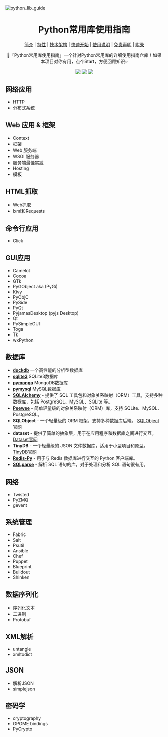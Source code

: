 ![python_lib_guide](https://socialify.git.ci/FearlessPeople/python_lib_guide/image?description=1&forks=1&language=1&name=1&owner=1&pattern=Circuit%20Board&pulls=1&stargazers=1&theme=Light)

<h1 align="center">Python常用库使用指南</h1>

<div align="center">

[简介](#简介) | [特性](#特性) | [技术架构](#技术架构) | [快速开始](#快速开始) | [使用说明](#使用说明) | [免责声明](#免责声明) | [附录](#附录)

🚀「Python常用库使用指南」一个针对Python常用库的详细使用指南仓库！如果本项目对你有用，点个Start，方便回顾知识~
<p align="center">
    <a target="_blank" href="https://www.python.org/downloads/release/python-3810/"><img src="https://img.shields.io/badge/Python-3.x-blue.svg" /></a>
    <a target="_blank" href='https://github.com/FearlessPeople/python_lib_guide'><img src="https://img.shields.io/github/stars/FearlessPeople/python_lib_guide?style=social"/></a>
    <a target="_blank" href="LICENSE"><img src="https://img.shields.io/:license-GPLv3-blue.svg"></a>
</p>
</div>

## 网络应用
- HTTP
- 分布式系统

## Web 应用 & 框架
- Context
- 框架
- Web 服务端
- WSGI 服务器
- 服务端最佳实践
- Hosting
- 模板

## HTML抓取
- Web抓取
- lxml和Requests

## 命令行应用
- Click

## GUI应用
- Camelot
- Cocoa
- GTk
- PyGObject aka (PyGi)
- Kivy
- PyObjC
- PySide
- PyQt
- PyjamasDesktop (pyjs Desktop)
- Qt
- PySimpleGUI
- Toga
- Tk
- wxPython

## 数据库
- **[duckdb](https://github.com/FearlessPeople/python_lib_guide/blob/main/%E6%95%B0%E6%8D%AE%E5%BA%93/duckdb/)** 一个高性能的分析型数据库
- **[sqlite3](https://github.com/FearlessPeople/python_lib_guide/blob/main/%E6%95%B0%E6%8D%AE%E5%BA%93/sqlite3/)** SQLite3数据库
- **[pymongo](https://github.com/FearlessPeople/python_lib_guide/blob/main/%E6%95%B0%E6%8D%AE%E5%BA%93/pymongo/)** MongoDB数据库
- **[pymysql](https://github.com/FearlessPeople/python_lib_guide/blob/main/%E6%95%B0%E6%8D%AE%E5%BA%93/pymysql/)** MySQL数据库
- **[SQLAlchemy](https://github.com/FearlessPeople/python_lib_guide/blob/main/%E6%95%B0%E6%8D%AE%E5%BA%93/SQLAlchemy/)** - 提供了 SQL 工具包和对象关系映射（ORM）工具，支持多种数据库，包括 PostgreSQL、MySQL、SQLite 等。
- **[Peewee](https://github.com/FearlessPeople/python_lib_guide/blob/main/%E6%95%B0%E6%8D%AE%E5%BA%93/Peewee/)** - 简单轻量级的对象关系映射（ORM）库，支持 SQLite、MySQL、PostgreSQL。
- **SQLObject** - 一个轻量级的 ORM 框架，支持多种数据库后端。 [SQLObject官网](http://sqlobject.org/)
- **dataset** - 提供了简单的抽象层，用于在应用程序和数据库之间进行交互。 [Dataset官网](https://dataset.readthedocs.io/)
- **TinyDB** - 一个轻量级的 JSON 文件数据库，适用于小型项目和原型。 [TinyDB官网](https://tinydb.readthedocs.io/)
- **[Redis-Py](https://github.com/FearlessPeople/python_lib_guide/blob/main/%E6%95%B0%E6%8D%AE%E5%BA%93/Redis-Py/)** - 用于与 Redis 数据库进行交互的 Python 客户端库。
- **[SQLparse](https://github.com/FearlessPeople/python_lib_guide/blob/main/%E6%95%B0%E6%8D%AE%E5%BA%93/SQLparse/)** - 解析 SQL 语句的库，对于处理和分析 SQL 语句很有用。


## 网络
- Twisted
- PyZMQ
- gevent

## 系统管理
- Fabric
- Salt
- Psutil
- Ansible
- Chef
- Puppet
- Blueprint
- Buildout
- Shinken


## 数据序列化
- 序列化文本
- 二进制
- Protobuf

## XML解析
- untangle
- xmltodict

## JSON
- 解析JSON
- simplejson

## 密码学
- cryptography
- GPGME bindings
- PyCrypto


